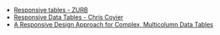 * [Responsive tables - ZURB](http://www.zurb.com/playground/responsive-tables)
* [Responsive Data Tables - Chris Coyier](http://css-tricks.com/responsive-data-tables)
* [A Responsive Design Approach for Complex, Multicolumn Data Tables](http://filamentgroup.com/lab/responsive%5Fdesign%5Fapproach%5Ffor%5Fcomplex%5Fmulticolumn%5Fdata%5Ftables)